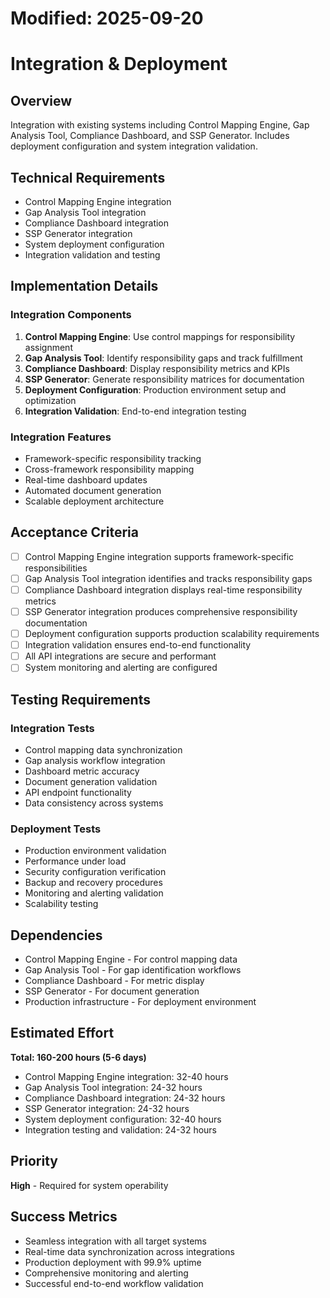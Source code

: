 # Modified: 2025-09-20

# Integration & Deployment

## Overview
Integration with existing systems including Control Mapping Engine, Gap Analysis Tool, Compliance Dashboard, and SSP Generator. Includes deployment configuration and system integration validation.

## Technical Requirements
- Control Mapping Engine integration
- Gap Analysis Tool integration
- Compliance Dashboard integration
- SSP Generator integration
- System deployment configuration
- Integration validation and testing

## Implementation Details

### Integration Components
1. **Control Mapping Engine**: Use control mappings for responsibility assignment
2. **Gap Analysis Tool**: Identify responsibility gaps and track fulfillment
3. **Compliance Dashboard**: Display responsibility metrics and KPIs
4. **SSP Generator**: Generate responsibility matrices for documentation
5. **Deployment Configuration**: Production environment setup and optimization
6. **Integration Validation**: End-to-end integration testing

### Integration Features
- Framework-specific responsibility tracking
- Cross-framework responsibility mapping
- Real-time dashboard updates
- Automated document generation
- Scalable deployment architecture

## Acceptance Criteria
- [ ] Control Mapping Engine integration supports framework-specific responsibilities
- [ ] Gap Analysis Tool integration identifies and tracks responsibility gaps
- [ ] Compliance Dashboard integration displays real-time responsibility metrics
- [ ] SSP Generator integration produces comprehensive responsibility documentation
- [ ] Deployment configuration supports production scalability requirements
- [ ] Integration validation ensures end-to-end functionality
- [ ] All API integrations are secure and performant
- [ ] System monitoring and alerting are configured

## Testing Requirements

### Integration Tests
- Control mapping data synchronization
- Gap analysis workflow integration
- Dashboard metric accuracy
- Document generation validation
- API endpoint functionality
- Data consistency across systems

### Deployment Tests
- Production environment validation
- Performance under load
- Security configuration verification
- Backup and recovery procedures
- Monitoring and alerting validation
- Scalability testing

## Dependencies
- Control Mapping Engine - For control mapping data
- Gap Analysis Tool - For gap identification workflows
- Compliance Dashboard - For metric display
- SSP Generator - For document generation
- Production infrastructure - For deployment environment

## Estimated Effort
**Total: 160-200 hours (5-6 days)**
- Control Mapping Engine integration: 32-40 hours
- Gap Analysis Tool integration: 24-32 hours
- Compliance Dashboard integration: 24-32 hours
- SSP Generator integration: 24-32 hours
- System deployment configuration: 32-40 hours
- Integration testing and validation: 24-32 hours

## Priority
**High** - Required for system operability

## Success Metrics
- Seamless integration with all target systems
- Real-time data synchronization across integrations
- Production deployment with 99.9% uptime
- Comprehensive monitoring and alerting
- Successful end-to-end workflow validation
